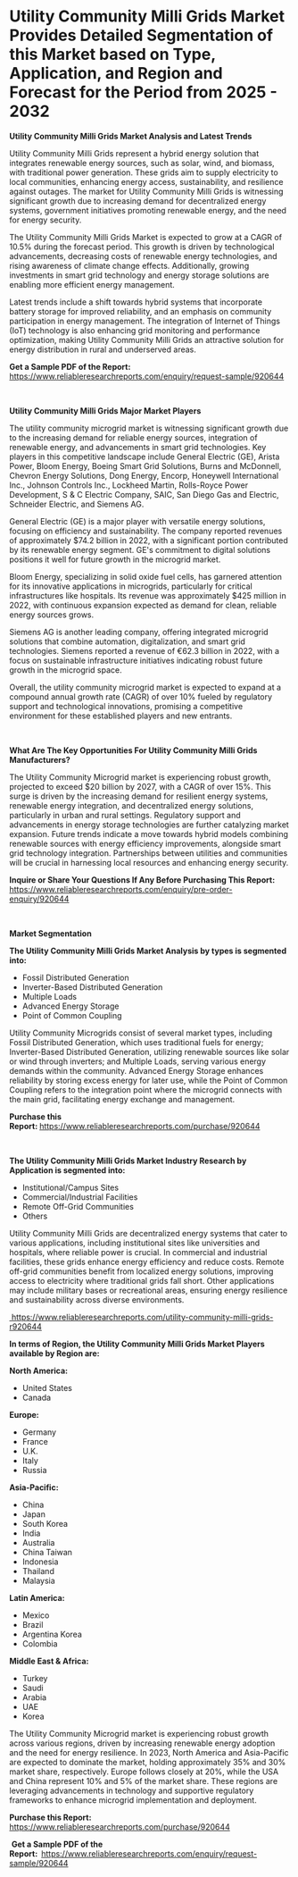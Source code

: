 <p><h1>Utility Community Milli Grids Market Provides Detailed Segmentation of this Market based on Type, Application, and Region and Forecast for the Period from 2025 - 2032</h1></p><p><strong>Utility Community Milli Grids Market Analysis and Latest Trends</strong></p>
<p><p>Utility Community Milli Grids represent a hybrid energy solution that integrates renewable energy sources, such as solar, wind, and biomass, with traditional power generation. These grids aim to supply electricity to local communities, enhancing energy access, sustainability, and resilience against outages. The market for Utility Community Milli Grids is witnessing significant growth due to increasing demand for decentralized energy systems, government initiatives promoting renewable energy, and the need for energy security.</p><p>The Utility Community Milli Grids Market is expected to grow at a CAGR of 10.5% during the forecast period. This growth is driven by technological advancements, decreasing costs of renewable energy technologies, and rising awareness of climate change effects. Additionally, growing investments in smart grid technology and energy storage solutions are enabling more efficient energy management. </p><p>Latest trends include a shift towards hybrid systems that incorporate battery storage for improved reliability, and an emphasis on community participation in energy management. The integration of Internet of Things (IoT) technology is also enhancing grid monitoring and performance optimization, making Utility Community Milli Grids an attractive solution for energy distribution in rural and underserved areas.</p></p>
<p><strong>Get a Sample PDF of the Report:&nbsp;</strong> <a href="https://www.reliableresearchreports.com/enquiry/request-sample/920644?utm_campaign=2820&utm_medium=2&utm_source=Github&utm_content=ia&utm_term=18042025&utm_id=utility-community-milli-grids">https://www.reliableresearchreports.com/enquiry/request-sample/920644</a></p>
<p>&nbsp;</p>
<p><strong>Utility Community Milli Grids Major Market Players</strong></p>
<p><p>The utility community microgrid market is witnessing significant growth due to the increasing demand for reliable energy sources, integration of renewable energy, and advancements in smart grid technologies. Key players in this competitive landscape include General Electric (GE), Arista Power, Bloom Energy, Boeing Smart Grid Solutions, Burns and McDonnell, Chevron Energy Solutions, Dong Energy, Encorp, Honeywell International Inc., Johnson Controls Inc., Lockheed Martin, Rolls-Royce Power Development, S & C Electric Company, SAIC, San Diego Gas and Electric, Schneider Electric, and Siemens AG.</p><p>General Electric (GE) is a major player with versatile energy solutions, focusing on efficiency and sustainability. The company reported revenues of approximately $74.2 billion in 2022, with a significant portion contributed by its renewable energy segment. GE's commitment to digital solutions positions it well for future growth in the microgrid market.</p><p>Bloom Energy, specializing in solid oxide fuel cells, has garnered attention for its innovative applications in microgrids, particularly for critical infrastructures like hospitals. Its revenue was approximately $425 million in 2022, with continuous expansion expected as demand for clean, reliable energy sources grows.</p><p>Siemens AG is another leading company, offering integrated microgrid solutions that combine automation, digitalization, and smart grid technologies. Siemens reported a revenue of €62.3 billion in 2022, with a focus on sustainable infrastructure initiatives indicating robust future growth in the microgrid space.</p><p>Overall, the utility community microgrid market is expected to expand at a compound annual growth rate (CAGR) of over 10% fueled by regulatory support and technological innovations, promising a competitive environment for these established players and new entrants.</p></p>
<p>&nbsp;</p>
<p><strong>What Are The Key Opportunities For Utility Community Milli Grids Manufacturers?</strong></p>
<p><p>The Utility Community Microgrid market is experiencing robust growth, projected to exceed $20 billion by 2027, with a CAGR of over 15%. This surge is driven by the increasing demand for resilient energy systems, renewable energy integration, and decentralized energy solutions, particularly in urban and rural settings. Regulatory support and advancements in energy storage technologies are further catalyzing market expansion. Future trends indicate a move towards hybrid models combining renewable sources with energy efficiency improvements, alongside smart grid technology integration. Partnerships between utilities and communities will be crucial in harnessing local resources and enhancing energy security.</p></p>
<p><strong>Inquire or Share Your Questions If Any Before Purchasing This Report:</strong> <a href="https://www.reliableresearchreports.com/enquiry/pre-order-enquiry/920644?utm_campaign=2820&utm_medium=2&utm_source=Github&utm_content=ia&utm_term=18042025&utm_id=utility-community-milli-grids">https://www.reliableresearchreports.com/enquiry/pre-order-enquiry/920644</a></p>
<p>&nbsp;</p>
<p><strong>Market Segmentation</strong></p>
<p><strong>The Utility Community Milli Grids Market Analysis by types is segmented into:</strong></p>
<p><ul><li>Fossil Distributed Generation</li><li>Inverter-Based Distributed Generation</li><li>Multiple Loads</li><li>Advanced Energy Storage</li><li>Point of Common Coupling</li></ul></p>
<p><p>Utility Community Microgrids consist of several market types, including Fossil Distributed Generation, which uses traditional fuels for energy; Inverter-Based Distributed Generation, utilizing renewable sources like solar or wind through inverters; and Multiple Loads, serving various energy demands within the community. Advanced Energy Storage enhances reliability by storing excess energy for later use, while the Point of Common Coupling refers to the integration point where the microgrid connects with the main grid, facilitating energy exchange and management.</p></p>
<p><strong>Purchase this Report:&nbsp;</strong><a href="https://www.reliableresearchreports.com/purchase/920644?utm_campaign=2820&utm_medium=2&utm_source=Github&utm_content=ia&utm_term=18042025&utm_id=utility-community-milli-grids">https://www.reliableresearchreports.com/purchase/920644</a></p>
<p>&nbsp;</p>
<p><strong>The Utility Community Milli Grids Market Industry Research by Application is segmented into:</strong></p>
<p><ul><li>Institutional/Campus Sites</li><li>Commercial/Industrial Facilities</li><li>Remote Off-Grid Communities</li><li>Others</li></ul></p>
<p><p>Utility Community Milli Grids are decentralized energy systems that cater to various applications, including institutional sites like universities and hospitals, where reliable power is crucial. In commercial and industrial facilities, these grids enhance energy efficiency and reduce costs. Remote off-grid communities benefit from localized energy solutions, improving access to electricity where traditional grids fall short. Other applications may include military bases or recreational areas, ensuring energy resilience and sustainability across diverse environments.</p></p>
<p><a href="https://www.reliableresearchreports.com/utility-community-milli-grids-r920644?utm_campaign=2820&utm_medium=2&utm_source=Github&utm_content=ia&utm_term=18042025&utm_id=utility-community-milli-grids">&nbsp;https://www.reliableresearchreports.com/utility-community-milli-grids-r920644</a></p>
<p><strong>In terms of Region, the Utility Community Milli Grids Market Players available by Region are:</strong></p>
<p>
    <p> <strong> North America: </strong>
        <ul>
            <li>United States</li>
            <li>Canada</li>
        </ul>
        </p> 
    <p> <strong> Europe: </strong>
        <ul>
            <li>Germany</li>
            <li>France</li>
            <li>U.K.</li>
            <li>Italy</li>
            <li>Russia</li>
        </ul>
        </p> 
    <p> <strong> Asia-Pacific: </strong>
        <ul>
            <li>China</li>
            <li>Japan</li>
            <li>South Korea</li>
            <li>India</li>
            <li>Australia</li>
            <li>China Taiwan</li>
            <li>Indonesia</li>
            <li>Thailand</li>
            <li>Malaysia</li>
        </ul>
        </p> 
    <p> <strong> Latin America: </strong>
        <ul>
            <li>Mexico</li>
            <li>Brazil</li>
            <li>Argentina Korea</li>
            <li>Colombia</li>
        </ul>
        </p> 
    <p> <strong> Middle East & Africa: </strong>
        <ul>
            <li>Turkey</li>
            <li>Saudi</li>
            <li>Arabia</li>
            <li>UAE</li>
            <li>Korea</li>
        </ul>
    </p>
    </p>
<p><p>The Utility Community Microgrid market is experiencing robust growth across various regions, driven by increasing renewable energy adoption and the need for energy resilience. In 2023, North America and Asia-Pacific are expected to dominate the market, holding approximately 35% and 30% market share, respectively. Europe follows closely at 20%, while the USA and China represent 10% and 5% of the market share. These regions are leveraging advancements in technology and supportive regulatory frameworks to enhance microgrid implementation and deployment.</p></p>
<p><strong>Purchase this Report: </strong><a href="https://www.reliableresearchreports.com/purchase/920644?utm_campaign=2820&utm_medium=2&utm_source=Github&utm_content=ia&utm_term=18042025&utm_id=utility-community-milli-grids">https://www.reliableresearchreports.com/purchase/920644</a></p>
<p>&nbsp;<strong>Get a Sample PDF of the Report:&nbsp;&nbsp;</strong><a href="https://www.reliableresearchreports.com/enquiry/request-sample/920644?utm_campaign=2820&utm_medium=2&utm_source=Github&utm_content=ia&utm_term=18042025&utm_id=utility-community-milli-grids">https://www.reliableresearchreports.com/enquiry/request-sample/920644</a></p>
<p><strong></strong></p>
<p><p></p><p></p><p></p></p>